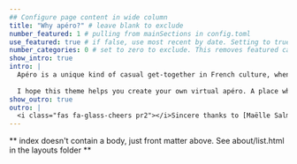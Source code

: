 ```yaml
---
## Configure page content in wide column
title: "Why apéro?" # leave blank to exclude
number_featured: 1 # pulling from mainSections in config.toml
use_featured: true # if false, use most recent by date. Setting to true removes blog from 'ABOUT' page.
number_categories: 0 # set to zero to exclude. This removes featured categories (or defines the number of them)
show_intro: true
intro: |
  Apéro is a unique kind of casual get-together in French culture, when you gather with friends and get to know each other better over some apéritifs, snacks, and anything in between. A good apéro is one where you'd happily spend a few hours just hanging out.
  
  I hope this theme helps you create your own virtual apéro. A place where you and your site's visitors enjoy spending time, and one that helps folks get to know you better. 
show_outro: true
outro: |
  <i class="fas fa-glass-cheers pr2"></i>Sincere thanks to [Maëlle Salmon](https://masalmon.eu/) for her help naming this Hugo theme!
---
```


** index doesn't contain a body, just front matter above.
See about/list.html in the layouts folder **